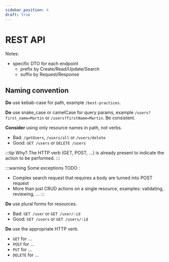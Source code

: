 ```yaml
---
sidebar_position: 4
draft: true
---
```

# REST API

Notes:
- specific DTO for each endpoint
    - prefix by Create/Read/Update/Search
    - suffix by Request/Response

## Naming convention

**Do** use kebab-case for path, example `/best-practices`.

**Do** use snake_case or camelCase for query params, example `/users?first_name=Martin` or `/users?firstName=Martin`. Be consistent.

**Consider** using only resource names in path, not verbs.
- Bad: `/getUsers`, `/users/all` or `/users/delete`
- Good: `GET /users` or `DELETE /users`

:::tip Why?
The HTTP verb (GET, POST, ...) is already present to indicate the action to be performed.
:::

:::warning Some exceptions
TODO :
- Complex search request that requires a body are turned into POST request
- More than just CRUD actions on a single resource, examples: validating, reviewing, ... 
:::

**Do** use plural forms for resources.
- Bad: `GET /user` or `GET /user/:id`
- Good: `GET /users` or `GET /users/:id`

**Do** use the appropriate HTTP verb.
- `GET` for ...
- `POST` for ...
- `PUT` for ...
- `DELETE` for ...
